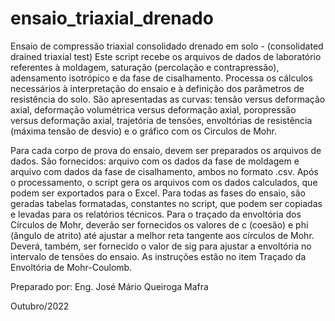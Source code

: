 # ensaio_triaxial_drenado
Ensaio de compressão triaxial consolidado drenado em solo - (consolidated drained triaxial test)
Este script recebe os arquivos de dados de laboratório referentes à moldagem, saturação (percolação e contrapressão), adensamento isotrópico e da fase de cisalhamento. Processa os cálculos necessários à interpretação do ensaio e à definição dos parâmetros de resistência do solo. São apresentadas as curvas: tensão versus deformação axial, deformação volumétrica versus deformação axial, poropressão versus deformação axial, trajetória de tensões, envoltórias de resistência (máxima tensão de desvio) e o gráfico com os Circulos de Mohr.

Para cada corpo de prova do ensaio, devem ser preparados os arquivos de dados. São fornecidos: arquivo com os dados da fase de moldagem e arquivo com dados da fase de cisalhamento, ambos no formato .csv. Após o processamento, o script gera os arquivos com os dados calculados, que podem ser exportados para o Excel. Para todas as fases do ensaio, são geradas tabelas formatadas, constantes no script, que podem ser copiadas e levadas para os relatórios técnicos.
Para o traçado da envoltória dos Círculos de Mohr, deverão ser fornecidos os valores de c (coesão) e phi (ângulo de atrito) até ajustar a melhor reta tangente aos círculos de Mohr. Deverá, também, ser fornecido o valor de sig para ajustar a envoltória no intervalo de tensões do ensaio. As instruções estão no item Traçado da Envoltória de Mohr-Coulomb.

Preparado por: Eng. José Mário Queiroga Mafra

Outubro/2022
